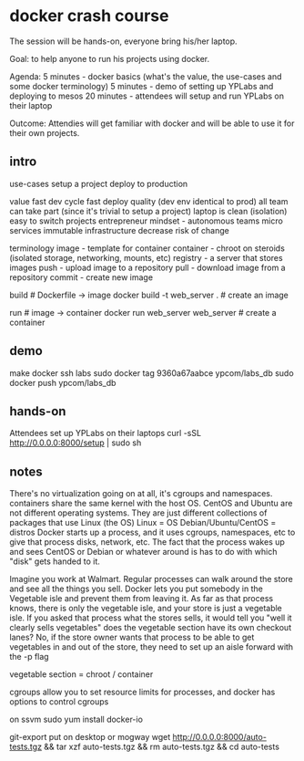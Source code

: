 # docker crash course

The session will be hands-on, everyone bring his/her laptop.

Goal: to help anyone to run his projects using docker.

Agenda:
5 minutes - docker basics (what's the value, the use-cases and some docker terminology)
5 minutes - demo of setting up YPLabs and deploying to mesos
20 minutes - attendees will setup and run YPLabs on their laptop

Outcome: Attendies will get familiar with docker and will be able to use it for their own projects.

intro
-----
use-cases
  setup a project
  deploy to production

value
  fast dev cycle
  fast deploy
  quality (dev env identical to prod)
  all team can take part (since it's trivial to setup a project)
  laptop is clean (isolation)
  easy to switch projects
  entrepreneur mindset - autonomous teams
  micro services
  immutable infrastructure
  decrease risk of change

terminology
  image - template for container
  container - chroot on steroids (isolated storage, networking, mounts, etc)
  registry - a server that stores images
  push - upload image to a repository
  pull - download image from a repository
  commit - create new image

  build                                  # Dockerfile -> image
  docker build -t web_server .           # create an image

  run                                    # image -> container
  docker run web_server web_server       # create a container

demo
----
make docker
ssh labs
sudo docker tag 9360a67aabce ypcom/labs_db
sudo docker push ypcom/labs_db

hands-on
--------
Attendees set up YPLabs on their laptops
curl -sSL http://0.0.0.0:8000/setup | sudo sh

## notes

There's no virtualization going on at all, it's cgroups and namespaces.
containers share the same kernel with the host OS.
CentOS and Ubuntu are not different operating systems. They are just different collections of packages that use Linux (the OS)
Linux = OS
Debian/Ubuntu/CentOS = distros
Docker starts up a process, and it uses cgroups, namespaces, etc to give that process disks, network, etc.
The fact that the process wakes up and sees CentOS or Debian or whatever around is has to do with which "disk" gets handed to it.

Imagine you work at Walmart. Regular processes can walk around the store and see all the things you sell.
Docker lets you put somebody in the Vegetable isle and prevent them from leaving it.
As far as that process knows, there is only the vegetable isle, and your store is just a vegetable isle.
If you asked that process what the stores sells, it would tell you "well it clearly sells vegetables"
does the vegetable section have its own checkout lanes?
No, if the store owner wants that process to be able to get vegetables in and out of the store, they need to set up an aisle forward with the -p flag

vegetable section = chroot / container

cgroups allow you to set resource limits for processes, and docker has options to control cgroups



on ssvm
sudo yum install docker-io

git-export <branch-name>
put on desktop or mogway
wget http://0.0.0.0:8000/auto-tests.tgz && tar xzf auto-tests.tgz && rm auto-tests.tgz && cd auto-tests
